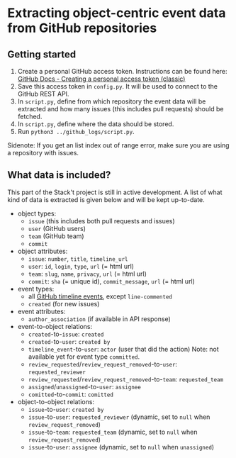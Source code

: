 # Extracting object-centric event data from GitHub repositories

## Getting started
1. Create a personal GitHub access token. Instructions can be found here: [GitHub Docs - Creating a personal access token (classic)](https://docs.github.com/en/authentication/keeping-your-account-and-data-secure/managing-your-personal-access-tokens#creating-a-personal-access-token-classic)
1. Save this access token in `config.py`. It will be used to connect to the GitHub REST API.
1. In `script.py`, define from which repository the event data will be extracted and how many issues (this includes pull requests) should be fetched.
1. In `script.py`, define where the data should be stored.
1. Run `python3 ../github_logs/script.py`.

Sidenote: If you get an list index out of range error, make sure you are using a repository with issues.

## What data is included?
This part of the Stack't project is still in active development. A list of what kind of data is extracted is given below and will be kept up-to-date.
- object types:
    - `issue` (this includes both pull requests and issues)
    - `user` (GitHub users)
    - `team` (GitHub team)
    - `commit`
- object attributes:
    - `issue`: `number`, `title`, `timeline_url`
    - `user`: `id`, `login`, `type`, `url` (= html url)
    - `team`: `slug`, `name`, `privacy`, `url` (= html url)
    - `commit`: `sha` (= unique id), `commit_message`, `url` (= html url)
- event types:
    - all [GitHub timeline events](https://docs.github.com/en/rest/using-the-rest-api/issue-event-types), except `line-commented`
    - `created` (for new issues)
- event attributes:
    - `author_association` (if available in API response)
- event-to-object relations:
    - `created`-to-`issue`: `created`
    - `created`-to-`user`: `created by`
    - `timeline_event`-to-`user`: `actor` (user that did the action) Note: not available yet for event type `committed`.
    - `review_requested`/`review_request_removed`-to-`user`: `requested_reviewer`
    - `review_requested`/`review_request_removed`-to-`team`: `requested_team`
    - `assigned`/`unassigned`-to-`user`: `assignee`
    - `comitted`-to-`commit`: `comitted`
- object-to-object relations:
    - `issue`-to-`user`: `created by`
    - `issue`-to-`user`: `requested_reviewer` (dynamic, set to `null` when `review_request_removed`)
    - `issue`-to-`team`: `requested_team` (dynamic, set to `null` when `review_request_removed`)
    - `issue`-to-`user`: `assignee` (dynamic, set to `null` when `unassigned`)
